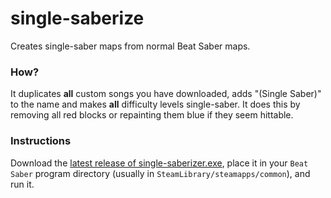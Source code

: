 # single-saberize
Creates single-saber maps from normal Beat Saber maps.

### How?
It duplicates **all** custom songs you have downloaded, adds "(Single Saber)" to the name and makes **all** difficulty levels single-saber. It does this by removing all red blocks or repainting them blue if they seem hittable.

### Instructions
Download the [latest release of single-saberizer.exe](/releases/latest), place it in your `Beat Saber` program directory (usually in `SteamLibrary/steamapps/common`), and run it.
